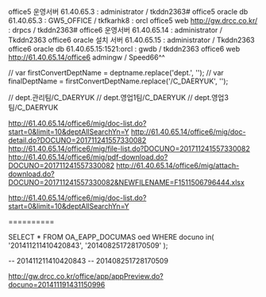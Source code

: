 office5 운영서버 61.40.65.3 : administrator / tkddn2363#
office5 oracle db 61.40.65.3 : GW5_OFFICE / tkfkarhk8 : orcl
office5 web http://gw.drcc.co.kr/ : drpcs / tkddn2363#
office6 운영서버 61.40.65.14 : administrator / Tkddn2363
office6 oracle 설치 서버 61.40.65.15 : administrator / Tkddn2363
office6 oracle db 61.40.65.15:1521:orcl : gwdb / tkddn2363
office6 web http://61.40.65.14/office6 admingw / Speed66^^

// var firstConvertDeptName = deptname.replace('dept.', '');
// var finalDeptName = firstConvertDeptName.replace('/C_DAERYUK', '');

// dept.관리팀/C_DAERYUK
// dept.영업1팀/C_DAERYUK
// dept.영업3팀/C_DAERYUK

http://61.40.65.14/office6/mig/doc-list.do?start=0&limit=10&deptAllSearchYn=Y
http://61.40.65.14/office6/mig/doc-detail.do?DOCUNO=201711241557330082
http://61.40.65.14/office6/mig/file-list.do?DOCUNO=201711241557330082
http://61.40.65.14/office6/mig/pdf-download.do?DOCUNO=201711241557330082
http://61.40.65.14/office6/mig/attach-download.do?DOCUNO=201711241557330082&NEWFILENAME=F1511506796444.xlsx

http://61.40.65.14/office6/mig/doc-list.do?start=0&limit=10&deptAllSearchYn=Y

==========

SELECT \*
FROM OA_EAPP_DOCUMAS oed
WHERE docuno in(
'201411211410420843',
'201408251728170509'
);

-- 201411211410420843
-- 201408251728170509

http://gw.drcc.co.kr/office/app/appPreview.do?docuno=201411191431150996
